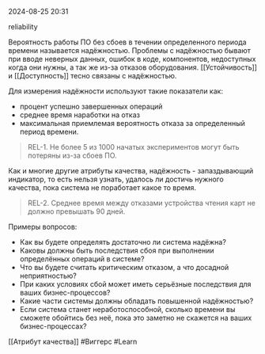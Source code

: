  2024-08-25 20:31

reliability

Вероятность работы ПО без сбоев в течении определенного периода времени называется надёжностью.
Проблемы с надёжностью бывают при вводе неверных данных, ошибок в коде, компонентов, недоступных когда они нужны, а так же из-за отказов оборудования.
[[Устойчивость]] и [[Доступность]] тесно связаны с надёжностью.

 Для измерения надёжности используют такие показатели как:
 - процент успешно завершенных операций
 - среднее время наработки на отказ
 - максимальная приемлемая вероятность отказа за определенный период времени.

>REL-1. Не более 5 из 1000 начатых экспериментов могут быть потеряны из-за сбоев ПО.

Как и многие другие атрибуты качества, надёжность - запаздывающий индикатор, то есть нельзя узнать, удалось ли достичь нужного качества, пока система не поработает какое то время.

>REL-2. Среднее время между отказами устройства чтения карт не должно превышать 90 дней.

Примеры вопросов:
- Как вы будете определять достаточно ли система надёжна?
- Каковы должны быть последствия сбоя при выполнении определённых операций в системе?
- Что вы будете считать критическим отказом, а что досадной неприятностью?
- При каких условиях сбой может иметь серьёзные последствия для ваших бизнес-процессов?
- Какие части системы должны обладать повышенной надёжностью?
- Если система станет неработоспособной, сколько времени вы сможете обойтись без неё, пока это заметно не скажется на ваших бизнес-процессах?

[[Атрибут качества]]
#Виггерс 
#Learn